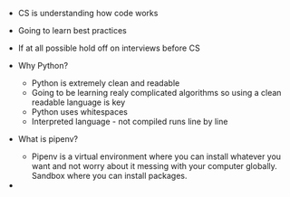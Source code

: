 - CS is understanding how code works
- Going to learn best practices
- If at all possible hold off on interviews before CS

- Why Python?
  - Python is extremely clean and readable
  - Going to be learning realy complicated algorithms so using a clean readable language is key
  - Python uses whitespaces
  - Interpreted language - not compiled
    runs line by line

- What is pipenv?
  - Pipenv is a virtual environment where you can install whatever you want and not worry about it messing with your computer globally. Sandbox where you can install packages.

- 




